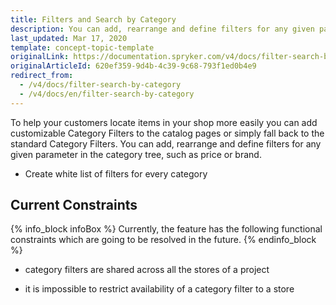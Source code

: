 ```yaml
---
title: Filters and Search by Category
description: You can add, rearrange and define filters for any given parameter in the category tree, such as price or brand.
last_updated: Mar 17, 2020
template: concept-topic-template
originalLink: https://documentation.spryker.com/v4/docs/filter-search-by-category
originalArticleId: 620ef359-9d4b-4c39-9c68-793f1ed0b4e9
redirect_from:
  - /v4/docs/filter-search-by-category
  - /v4/docs/en/filter-search-by-category
---
```


To help your customers locate items in your shop more easily you can add customizable Category Filters to the catalog pages or simply fall back to the standard Category Filters. You can add, rearrange and define filters for any given parameter in the category tree, such as price or brand.

* Create white list of filters for every category

## Current Constraints

{% info_block infoBox %}
Currently, the feature has the following functional constraints which are going to be resolved in the future.
{% endinfo_block %}

* category filters are shared across all the stores of a project

* it is impossible to restrict availability of a category filter to a store

